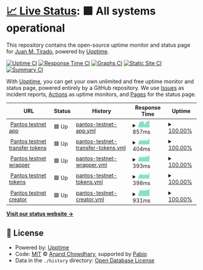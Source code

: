 # [📈 Live Status](https://jmtirado.net): <!--live status--> **🟩 All systems operational**

This repository contains the open-source uptime monitor and status page for [Juan M. Tirado](jmtirado.net), powered by [Upptime](https://github.com/upptime/upptime).

[![Uptime CI](https://github.com/juanmanuel-tirado/status/workflows/Uptime%20CI/badge.svg)](https://github.com/juanmanuel-tirado/status/actions?query=workflow%3A%22Uptime+CI%22)
[![Response Time CI](https://github.com/juanmanuel-tirado/status/workflows/Response%20Time%20CI/badge.svg)](https://github.com/juanmanuel-tirado/status/actions?query=workflow%3A%22Response+Time+CI%22)
[![Graphs CI](https://github.com/juanmanuel-tirado/status/workflows/Graphs%20CI/badge.svg)](https://github.com/juanmanuel-tirado/status/actions?query=workflow%3A%22Graphs+CI%22)
[![Static Site CI](https://github.com/juanmanuel-tirado/status/workflows/Static%20Site%20CI/badge.svg)](https://github.com/juanmanuel-tirado/status/actions?query=workflow%3A%22Static+Site+CI%22)
[![Summary CI](https://github.com/juanmanuel-tirado/status/workflows/Summary%20CI/badge.svg)](https://github.com/juanmanuel-tirado/status/actions?query=workflow%3A%22Summary+CI%22)

With [Upptime](https://upptime.js.org), you can get your own unlimited and free uptime monitor and status page, powered entirely by a GitHub repository. We use [Issues](https://github.com/juanmanuel-tirado/status/issues) as incident reports, [Actions](https://github.com/juanmanuel-tirado/status/actions) as uptime monitors, and [Pages](https://jmtirado.net) for the status page.

<!--start: status pages-->
<!-- This summary is generated by Upptime (https://github.com/upptime/upptime) -->
<!-- Do not edit this manually, your changes will be overwritten -->
<!-- prettier-ignore -->
| URL | Status | History | Response Time | Uptime |
| --- | ------ | ------- | ------------- | ------ |
| <img alt="" src="https://icons.duckduckgo.com/ip3/app.testnet.pantos.io.ico" height="13"> [Pantos testnet app](https://app.testnet.pantos.io) | 🟩 Up | [pantos-testnet-app.yml](https://github.com/juanmanuel-tirado/status/commits/HEAD/history/pantos-testnet-app.yml) | <details><summary><img alt="Response time graph" src="./graphs/pantos-testnet-app/response-time-week.png" height="20"> 857ms</summary><br><a href="https://jmtirado.net/history/pantos-testnet-app"><img alt="Response time 871" src="https://img.shields.io/endpoint?url=https%3A%2F%2Fraw.githubusercontent.com%2Fjuanmanuel-tirado%2Fstatus%2FHEAD%2Fapi%2Fpantos-testnet-app%2Fresponse-time.json"></a><br><a href="https://jmtirado.net/history/pantos-testnet-app"><img alt="24-hour response time 1043" src="https://img.shields.io/endpoint?url=https%3A%2F%2Fraw.githubusercontent.com%2Fjuanmanuel-tirado%2Fstatus%2FHEAD%2Fapi%2Fpantos-testnet-app%2Fresponse-time-day.json"></a><br><a href="https://jmtirado.net/history/pantos-testnet-app"><img alt="7-day response time 857" src="https://img.shields.io/endpoint?url=https%3A%2F%2Fraw.githubusercontent.com%2Fjuanmanuel-tirado%2Fstatus%2FHEAD%2Fapi%2Fpantos-testnet-app%2Fresponse-time-week.json"></a><br><a href="https://jmtirado.net/history/pantos-testnet-app"><img alt="30-day response time 906" src="https://img.shields.io/endpoint?url=https%3A%2F%2Fraw.githubusercontent.com%2Fjuanmanuel-tirado%2Fstatus%2FHEAD%2Fapi%2Fpantos-testnet-app%2Fresponse-time-month.json"></a><br><a href="https://jmtirado.net/history/pantos-testnet-app"><img alt="1-year response time 871" src="https://img.shields.io/endpoint?url=https%3A%2F%2Fraw.githubusercontent.com%2Fjuanmanuel-tirado%2Fstatus%2FHEAD%2Fapi%2Fpantos-testnet-app%2Fresponse-time-year.json"></a></details> | <details><summary><a href="https://jmtirado.net/history/pantos-testnet-app">100.00%</a></summary><a href="https://jmtirado.net/history/pantos-testnet-app"><img alt="All-time uptime 100.00%" src="https://img.shields.io/endpoint?url=https%3A%2F%2Fraw.githubusercontent.com%2Fjuanmanuel-tirado%2Fstatus%2FHEAD%2Fapi%2Fpantos-testnet-app%2Fuptime.json"></a><br><a href="https://jmtirado.net/history/pantos-testnet-app"><img alt="24-hour uptime 100.00%" src="https://img.shields.io/endpoint?url=https%3A%2F%2Fraw.githubusercontent.com%2Fjuanmanuel-tirado%2Fstatus%2FHEAD%2Fapi%2Fpantos-testnet-app%2Fuptime-day.json"></a><br><a href="https://jmtirado.net/history/pantos-testnet-app"><img alt="7-day uptime 100.00%" src="https://img.shields.io/endpoint?url=https%3A%2F%2Fraw.githubusercontent.com%2Fjuanmanuel-tirado%2Fstatus%2FHEAD%2Fapi%2Fpantos-testnet-app%2Fuptime-week.json"></a><br><a href="https://jmtirado.net/history/pantos-testnet-app"><img alt="30-day uptime 100.00%" src="https://img.shields.io/endpoint?url=https%3A%2F%2Fraw.githubusercontent.com%2Fjuanmanuel-tirado%2Fstatus%2FHEAD%2Fapi%2Fpantos-testnet-app%2Fuptime-month.json"></a><br><a href="https://jmtirado.net/history/pantos-testnet-app"><img alt="1-year uptime 100.00%" src="https://img.shields.io/endpoint?url=https%3A%2F%2Fraw.githubusercontent.com%2Fjuanmanuel-tirado%2Fstatus%2FHEAD%2Fapi%2Fpantos-testnet-app%2Fuptime-year.json"></a></details>
| <img alt="" src="https://icons.duckduckgo.com/ip3/app.testnet.pantos.io.ico" height="13"> [Pantos testnet transfer tokens](https://app.testnet.pantos.io/transfer) | 🟩 Up | [pantos-testnet-transfer-tokens.yml](https://github.com/juanmanuel-tirado/status/commits/HEAD/history/pantos-testnet-transfer-tokens.yml) | <details><summary><img alt="Response time graph" src="./graphs/pantos-testnet-transfer-tokens/response-time-week.png" height="20"> 404ms</summary><br><a href="https://jmtirado.net/history/pantos-testnet-transfer-tokens"><img alt="Response time 441" src="https://img.shields.io/endpoint?url=https%3A%2F%2Fraw.githubusercontent.com%2Fjuanmanuel-tirado%2Fstatus%2FHEAD%2Fapi%2Fpantos-testnet-transfer-tokens%2Fresponse-time.json"></a><br><a href="https://jmtirado.net/history/pantos-testnet-transfer-tokens"><img alt="24-hour response time 601" src="https://img.shields.io/endpoint?url=https%3A%2F%2Fraw.githubusercontent.com%2Fjuanmanuel-tirado%2Fstatus%2FHEAD%2Fapi%2Fpantos-testnet-transfer-tokens%2Fresponse-time-day.json"></a><br><a href="https://jmtirado.net/history/pantos-testnet-transfer-tokens"><img alt="7-day response time 404" src="https://img.shields.io/endpoint?url=https%3A%2F%2Fraw.githubusercontent.com%2Fjuanmanuel-tirado%2Fstatus%2FHEAD%2Fapi%2Fpantos-testnet-transfer-tokens%2Fresponse-time-week.json"></a><br><a href="https://jmtirado.net/history/pantos-testnet-transfer-tokens"><img alt="30-day response time 412" src="https://img.shields.io/endpoint?url=https%3A%2F%2Fraw.githubusercontent.com%2Fjuanmanuel-tirado%2Fstatus%2FHEAD%2Fapi%2Fpantos-testnet-transfer-tokens%2Fresponse-time-month.json"></a><br><a href="https://jmtirado.net/history/pantos-testnet-transfer-tokens"><img alt="1-year response time 441" src="https://img.shields.io/endpoint?url=https%3A%2F%2Fraw.githubusercontent.com%2Fjuanmanuel-tirado%2Fstatus%2FHEAD%2Fapi%2Fpantos-testnet-transfer-tokens%2Fresponse-time-year.json"></a></details> | <details><summary><a href="https://jmtirado.net/history/pantos-testnet-transfer-tokens">100.00%</a></summary><a href="https://jmtirado.net/history/pantos-testnet-transfer-tokens"><img alt="All-time uptime 100.00%" src="https://img.shields.io/endpoint?url=https%3A%2F%2Fraw.githubusercontent.com%2Fjuanmanuel-tirado%2Fstatus%2FHEAD%2Fapi%2Fpantos-testnet-transfer-tokens%2Fuptime.json"></a><br><a href="https://jmtirado.net/history/pantos-testnet-transfer-tokens"><img alt="24-hour uptime 100.00%" src="https://img.shields.io/endpoint?url=https%3A%2F%2Fraw.githubusercontent.com%2Fjuanmanuel-tirado%2Fstatus%2FHEAD%2Fapi%2Fpantos-testnet-transfer-tokens%2Fuptime-day.json"></a><br><a href="https://jmtirado.net/history/pantos-testnet-transfer-tokens"><img alt="7-day uptime 100.00%" src="https://img.shields.io/endpoint?url=https%3A%2F%2Fraw.githubusercontent.com%2Fjuanmanuel-tirado%2Fstatus%2FHEAD%2Fapi%2Fpantos-testnet-transfer-tokens%2Fuptime-week.json"></a><br><a href="https://jmtirado.net/history/pantos-testnet-transfer-tokens"><img alt="30-day uptime 100.00%" src="https://img.shields.io/endpoint?url=https%3A%2F%2Fraw.githubusercontent.com%2Fjuanmanuel-tirado%2Fstatus%2FHEAD%2Fapi%2Fpantos-testnet-transfer-tokens%2Fuptime-month.json"></a><br><a href="https://jmtirado.net/history/pantos-testnet-transfer-tokens"><img alt="1-year uptime 100.00%" src="https://img.shields.io/endpoint?url=https%3A%2F%2Fraw.githubusercontent.com%2Fjuanmanuel-tirado%2Fstatus%2FHEAD%2Fapi%2Fpantos-testnet-transfer-tokens%2Fuptime-year.json"></a></details>
| <img alt="" src="https://icons.duckduckgo.com/ip3/app.testnet.pantos.io.ico" height="13"> [Pantos testnet wrapper](https://app.testnet.pantos.io/wrap) | 🟩 Up | [pantos-testnet-wrapper.yml](https://github.com/juanmanuel-tirado/status/commits/HEAD/history/pantos-testnet-wrapper.yml) | <details><summary><img alt="Response time graph" src="./graphs/pantos-testnet-wrapper/response-time-week.png" height="20"> 393ms</summary><br><a href="https://jmtirado.net/history/pantos-testnet-wrapper"><img alt="Response time 431" src="https://img.shields.io/endpoint?url=https%3A%2F%2Fraw.githubusercontent.com%2Fjuanmanuel-tirado%2Fstatus%2FHEAD%2Fapi%2Fpantos-testnet-wrapper%2Fresponse-time.json"></a><br><a href="https://jmtirado.net/history/pantos-testnet-wrapper"><img alt="24-hour response time 563" src="https://img.shields.io/endpoint?url=https%3A%2F%2Fraw.githubusercontent.com%2Fjuanmanuel-tirado%2Fstatus%2FHEAD%2Fapi%2Fpantos-testnet-wrapper%2Fresponse-time-day.json"></a><br><a href="https://jmtirado.net/history/pantos-testnet-wrapper"><img alt="7-day response time 393" src="https://img.shields.io/endpoint?url=https%3A%2F%2Fraw.githubusercontent.com%2Fjuanmanuel-tirado%2Fstatus%2FHEAD%2Fapi%2Fpantos-testnet-wrapper%2Fresponse-time-week.json"></a><br><a href="https://jmtirado.net/history/pantos-testnet-wrapper"><img alt="30-day response time 407" src="https://img.shields.io/endpoint?url=https%3A%2F%2Fraw.githubusercontent.com%2Fjuanmanuel-tirado%2Fstatus%2FHEAD%2Fapi%2Fpantos-testnet-wrapper%2Fresponse-time-month.json"></a><br><a href="https://jmtirado.net/history/pantos-testnet-wrapper"><img alt="1-year response time 431" src="https://img.shields.io/endpoint?url=https%3A%2F%2Fraw.githubusercontent.com%2Fjuanmanuel-tirado%2Fstatus%2FHEAD%2Fapi%2Fpantos-testnet-wrapper%2Fresponse-time-year.json"></a></details> | <details><summary><a href="https://jmtirado.net/history/pantos-testnet-wrapper">100.00%</a></summary><a href="https://jmtirado.net/history/pantos-testnet-wrapper"><img alt="All-time uptime 100.00%" src="https://img.shields.io/endpoint?url=https%3A%2F%2Fraw.githubusercontent.com%2Fjuanmanuel-tirado%2Fstatus%2FHEAD%2Fapi%2Fpantos-testnet-wrapper%2Fuptime.json"></a><br><a href="https://jmtirado.net/history/pantos-testnet-wrapper"><img alt="24-hour uptime 100.00%" src="https://img.shields.io/endpoint?url=https%3A%2F%2Fraw.githubusercontent.com%2Fjuanmanuel-tirado%2Fstatus%2FHEAD%2Fapi%2Fpantos-testnet-wrapper%2Fuptime-day.json"></a><br><a href="https://jmtirado.net/history/pantos-testnet-wrapper"><img alt="7-day uptime 100.00%" src="https://img.shields.io/endpoint?url=https%3A%2F%2Fraw.githubusercontent.com%2Fjuanmanuel-tirado%2Fstatus%2FHEAD%2Fapi%2Fpantos-testnet-wrapper%2Fuptime-week.json"></a><br><a href="https://jmtirado.net/history/pantos-testnet-wrapper"><img alt="30-day uptime 100.00%" src="https://img.shields.io/endpoint?url=https%3A%2F%2Fraw.githubusercontent.com%2Fjuanmanuel-tirado%2Fstatus%2FHEAD%2Fapi%2Fpantos-testnet-wrapper%2Fuptime-month.json"></a><br><a href="https://jmtirado.net/history/pantos-testnet-wrapper"><img alt="1-year uptime 100.00%" src="https://img.shields.io/endpoint?url=https%3A%2F%2Fraw.githubusercontent.com%2Fjuanmanuel-tirado%2Fstatus%2FHEAD%2Fapi%2Fpantos-testnet-wrapper%2Fuptime-year.json"></a></details>
| <img alt="" src="https://icons.duckduckgo.com/ip3/app.testnet.pantos.io.ico" height="13"> [Pantos testnet tokens](https://app.testnet.pantos.io/tokens) | 🟩 Up | [pantos-testnet-tokens.yml](https://github.com/juanmanuel-tirado/status/commits/HEAD/history/pantos-testnet-tokens.yml) | <details><summary><img alt="Response time graph" src="./graphs/pantos-testnet-tokens/response-time-week.png" height="20"> 398ms</summary><br><a href="https://jmtirado.net/history/pantos-testnet-tokens"><img alt="Response time 427" src="https://img.shields.io/endpoint?url=https%3A%2F%2Fraw.githubusercontent.com%2Fjuanmanuel-tirado%2Fstatus%2FHEAD%2Fapi%2Fpantos-testnet-tokens%2Fresponse-time.json"></a><br><a href="https://jmtirado.net/history/pantos-testnet-tokens"><img alt="24-hour response time 606" src="https://img.shields.io/endpoint?url=https%3A%2F%2Fraw.githubusercontent.com%2Fjuanmanuel-tirado%2Fstatus%2FHEAD%2Fapi%2Fpantos-testnet-tokens%2Fresponse-time-day.json"></a><br><a href="https://jmtirado.net/history/pantos-testnet-tokens"><img alt="7-day response time 398" src="https://img.shields.io/endpoint?url=https%3A%2F%2Fraw.githubusercontent.com%2Fjuanmanuel-tirado%2Fstatus%2FHEAD%2Fapi%2Fpantos-testnet-tokens%2Fresponse-time-week.json"></a><br><a href="https://jmtirado.net/history/pantos-testnet-tokens"><img alt="30-day response time 405" src="https://img.shields.io/endpoint?url=https%3A%2F%2Fraw.githubusercontent.com%2Fjuanmanuel-tirado%2Fstatus%2FHEAD%2Fapi%2Fpantos-testnet-tokens%2Fresponse-time-month.json"></a><br><a href="https://jmtirado.net/history/pantos-testnet-tokens"><img alt="1-year response time 427" src="https://img.shields.io/endpoint?url=https%3A%2F%2Fraw.githubusercontent.com%2Fjuanmanuel-tirado%2Fstatus%2FHEAD%2Fapi%2Fpantos-testnet-tokens%2Fresponse-time-year.json"></a></details> | <details><summary><a href="https://jmtirado.net/history/pantos-testnet-tokens">100.00%</a></summary><a href="https://jmtirado.net/history/pantos-testnet-tokens"><img alt="All-time uptime 100.00%" src="https://img.shields.io/endpoint?url=https%3A%2F%2Fraw.githubusercontent.com%2Fjuanmanuel-tirado%2Fstatus%2FHEAD%2Fapi%2Fpantos-testnet-tokens%2Fuptime.json"></a><br><a href="https://jmtirado.net/history/pantos-testnet-tokens"><img alt="24-hour uptime 100.00%" src="https://img.shields.io/endpoint?url=https%3A%2F%2Fraw.githubusercontent.com%2Fjuanmanuel-tirado%2Fstatus%2FHEAD%2Fapi%2Fpantos-testnet-tokens%2Fuptime-day.json"></a><br><a href="https://jmtirado.net/history/pantos-testnet-tokens"><img alt="7-day uptime 100.00%" src="https://img.shields.io/endpoint?url=https%3A%2F%2Fraw.githubusercontent.com%2Fjuanmanuel-tirado%2Fstatus%2FHEAD%2Fapi%2Fpantos-testnet-tokens%2Fuptime-week.json"></a><br><a href="https://jmtirado.net/history/pantos-testnet-tokens"><img alt="30-day uptime 100.00%" src="https://img.shields.io/endpoint?url=https%3A%2F%2Fraw.githubusercontent.com%2Fjuanmanuel-tirado%2Fstatus%2FHEAD%2Fapi%2Fpantos-testnet-tokens%2Fuptime-month.json"></a><br><a href="https://jmtirado.net/history/pantos-testnet-tokens"><img alt="1-year uptime 100.00%" src="https://img.shields.io/endpoint?url=https%3A%2F%2Fraw.githubusercontent.com%2Fjuanmanuel-tirado%2Fstatus%2FHEAD%2Fapi%2Fpantos-testnet-tokens%2Fuptime-year.json"></a></details>
| <img alt="" src="https://icons.duckduckgo.com/ip3/creator.testnet.pantos.io.ico" height="13"> [Pantos testnet creator](https://creator.testnet.pantos.io) | 🟩 Up | [pantos-testnet-creator.yml](https://github.com/juanmanuel-tirado/status/commits/HEAD/history/pantos-testnet-creator.yml) | <details><summary><img alt="Response time graph" src="./graphs/pantos-testnet-creator/response-time-week.png" height="20"> 931ms</summary><br><a href="https://jmtirado.net/history/pantos-testnet-creator"><img alt="Response time 853" src="https://img.shields.io/endpoint?url=https%3A%2F%2Fraw.githubusercontent.com%2Fjuanmanuel-tirado%2Fstatus%2FHEAD%2Fapi%2Fpantos-testnet-creator%2Fresponse-time.json"></a><br><a href="https://jmtirado.net/history/pantos-testnet-creator"><img alt="24-hour response time 1133" src="https://img.shields.io/endpoint?url=https%3A%2F%2Fraw.githubusercontent.com%2Fjuanmanuel-tirado%2Fstatus%2FHEAD%2Fapi%2Fpantos-testnet-creator%2Fresponse-time-day.json"></a><br><a href="https://jmtirado.net/history/pantos-testnet-creator"><img alt="7-day response time 931" src="https://img.shields.io/endpoint?url=https%3A%2F%2Fraw.githubusercontent.com%2Fjuanmanuel-tirado%2Fstatus%2FHEAD%2Fapi%2Fpantos-testnet-creator%2Fresponse-time-week.json"></a><br><a href="https://jmtirado.net/history/pantos-testnet-creator"><img alt="30-day response time 888" src="https://img.shields.io/endpoint?url=https%3A%2F%2Fraw.githubusercontent.com%2Fjuanmanuel-tirado%2Fstatus%2FHEAD%2Fapi%2Fpantos-testnet-creator%2Fresponse-time-month.json"></a><br><a href="https://jmtirado.net/history/pantos-testnet-creator"><img alt="1-year response time 853" src="https://img.shields.io/endpoint?url=https%3A%2F%2Fraw.githubusercontent.com%2Fjuanmanuel-tirado%2Fstatus%2FHEAD%2Fapi%2Fpantos-testnet-creator%2Fresponse-time-year.json"></a></details> | <details><summary><a href="https://jmtirado.net/history/pantos-testnet-creator">100.00%</a></summary><a href="https://jmtirado.net/history/pantos-testnet-creator"><img alt="All-time uptime 99.99%" src="https://img.shields.io/endpoint?url=https%3A%2F%2Fraw.githubusercontent.com%2Fjuanmanuel-tirado%2Fstatus%2FHEAD%2Fapi%2Fpantos-testnet-creator%2Fuptime.json"></a><br><a href="https://jmtirado.net/history/pantos-testnet-creator"><img alt="24-hour uptime 100.00%" src="https://img.shields.io/endpoint?url=https%3A%2F%2Fraw.githubusercontent.com%2Fjuanmanuel-tirado%2Fstatus%2FHEAD%2Fapi%2Fpantos-testnet-creator%2Fuptime-day.json"></a><br><a href="https://jmtirado.net/history/pantos-testnet-creator"><img alt="7-day uptime 100.00%" src="https://img.shields.io/endpoint?url=https%3A%2F%2Fraw.githubusercontent.com%2Fjuanmanuel-tirado%2Fstatus%2FHEAD%2Fapi%2Fpantos-testnet-creator%2Fuptime-week.json"></a><br><a href="https://jmtirado.net/history/pantos-testnet-creator"><img alt="30-day uptime 100.00%" src="https://img.shields.io/endpoint?url=https%3A%2F%2Fraw.githubusercontent.com%2Fjuanmanuel-tirado%2Fstatus%2FHEAD%2Fapi%2Fpantos-testnet-creator%2Fuptime-month.json"></a><br><a href="https://jmtirado.net/history/pantos-testnet-creator"><img alt="1-year uptime 99.99%" src="https://img.shields.io/endpoint?url=https%3A%2F%2Fraw.githubusercontent.com%2Fjuanmanuel-tirado%2Fstatus%2FHEAD%2Fapi%2Fpantos-testnet-creator%2Fuptime-year.json"></a></details>

<!--end: status pages-->

[**Visit our status website →**](https://jmtirado.net)

## 📄 License

- Powered by: [Upptime](https://github.com/upptime/upptime)
- Code: [MIT](./LICENSE) © [Anand Chowdhary](https://anandchowdhary.com), supported by [Pabio](https://pabio.com)
- Data in the `./history` directory: [Open Database License](https://opendatacommons.org/licenses/odbl/1-0/)
